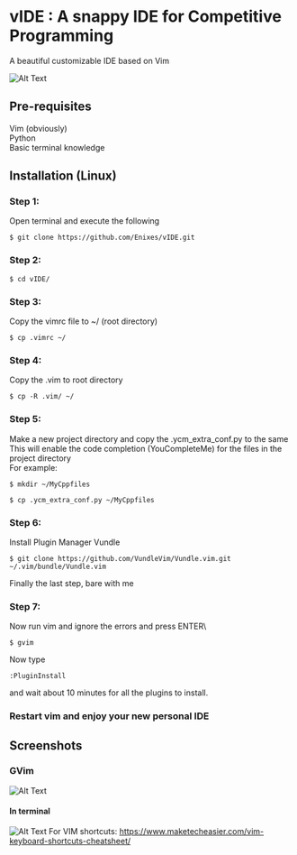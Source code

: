 # vIDE : A snappy IDE for Competitive Programming
A beautiful customizable IDE based on Vim

![Alt Text](https://github.com/Enixes/vIDE/blob/master/DeepinScreenshot_20190604165911.png)

## Pre-requisites
Vim (obviously)\
Python\
Basic terminal knowledge

## Installation (Linux)
### Step 1:
Open terminal and execute the following
```
$ git clone https://github.com/Enixes/vIDE.git 
```
### Step 2:
```
$ cd vIDE/
```
### Step 3:
Copy the vimrc file to ~/ (root directory)
```
$ cp .vimrc ~/
```
### Step 4:
Copy the .vim to root directory
```
$ cp -R .vim/ ~/
```
### Step 5:
Make a new project directory and copy the .ycm_extra_conf.py  to the same \
This will enable the code completion (YouCompleteMe) for the files in the project directory\
For example:
```
$ mkdir ~/MyCppfiles
```
```
$ cp .ycm_extra_conf.py ~/MyCppfiles
```
### Step 6:
Install Plugin Manager Vundle
```
$ git clone https://github.com/VundleVim/Vundle.vim.git ~/.vim/bundle/Vundle.vim
```
Finally the last step, bare with me
### Step 7:
Now run vim and ignore the errors and press ENTER\
```
$ gvim
```
Now type 
```
:PluginInstall
```
and wait about 10 minutes for all the plugins to install.
### Restart vim and enjoy your new personal IDE
## Screenshots
### GVim
![Alt Text](https://github.com/Enixes/vIDE/blob/master/DeepinScreenshot_20190604165911.png)
#### In terminal
![Alt Text](https://github.com/Enixes/vIDE/blob/master/DeepinScreenshot_20190604171110.png)
For VIM shortcuts:
https://www.maketecheasier.com/vim-keyboard-shortcuts-cheatsheet/
